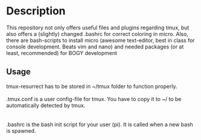 # Description
This repository not only offers useful files and plugins regarding tmux, but also offers a (slightly) changed .bashrc for correct coloring in micro. 
Also, there are bash-scripts to install micro (awesome text-editor, best in class for console development. Beats vim and nano) and needed packages (or at least, recommended) for BOGY development

## Usage
tmux-resurrect has to be stored in ~/tmux folder to function properly.
<br/><br/>
.tmux.conf is a user config-file for tmux. You have to copy it to ~/ to be automatically detected by tmux.
<br/><br/><br/>
.bashrc is the bash init script for your user (pi). It is called when a new bash is spawned.
<br/><br/><br/>

